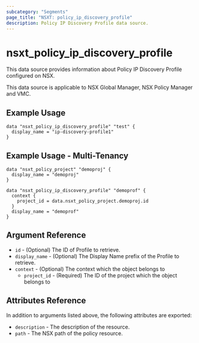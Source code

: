 ```yaml
---
subcategory: "Segments"
page_title: "NSXT: policy_ip_discovery_profile"
description: Policy IP Discovery Profile data source.
---
```


# nsxt_policy_ip_discovery_profile

This data source provides information about Policy IP Discovery Profile configured on NSX.

This data source is applicable to NSX Global Manager, NSX Policy Manager and VMC.

## Example Usage

```hcl
data "nsxt_policy_ip_discovery_profile" "test" {
  display_name = "ip-discovery-profile1"
}
```

## Example Usage - Multi-Tenancy

```hcl
data "nsxt_policy_project" "demoproj" {
  display_name = "demoproj"
}

data "nsxt_policy_ip_discovery_profile" "demoprof" {
  context {
    project_id = data.nsxt_policy_project.demoproj.id
  }
  display_name = "demoprof"
}
```

## Argument Reference

* `id` - (Optional) The ID of Profile to retrieve.
* `display_name` - (Optional) The Display Name prefix of the Profile to retrieve.
* `context` - (Optional) The context which the object belongs to
  * `project_id` - (Required) The ID of the project which the object belongs to

## Attributes Reference

In addition to arguments listed above, the following attributes are exported:

* `description` - The description of the resource.
* `path` - The NSX path of the policy resource.

